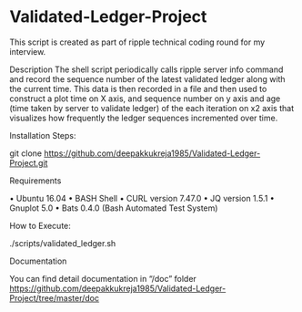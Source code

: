 # Validated-Ledger-Project
This script is created as part of ripple technical coding round for my interview.

Description
The shell script periodically calls ripple server info command and record the sequence number of the latest validated ledger along with the current time. This data is then recorded in a file and then used to construct a plot time on X axis, and sequence number on y axis and age (time taken by server to validate ledger) of the each iteration on x2 axis that visualizes how frequently the ledger sequences incremented over time.

Installation Steps:

git clone https://github.com/deepakkukreja1985/Validated-Ledger-Project.git

Requirements

•	Ubuntu 16.04
•	BASH Shell
•	CURL version 7.47.0
•	JQ version 1.5.1
•	Gnuplot 5.0
•	Bats 0.4.0 (Bash Automated Test System)

How to Execute:

./scripts/validated_ledger.sh

Documentation

You can find detail documentation in “/doc” folder
https://github.com/deepakkukreja1985/Validated-Ledger-Project/tree/master/doc
